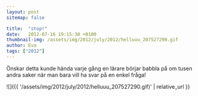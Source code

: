 ```yaml
---
layout: post
sitemap: false

title:  "stop!"
date:   2012-07-16 19:15:30 +0100
thumbnail-img: /assets/img/2012/july/2012/helluuu_207527290.gif
author: Eva
tags: ["2012"]
---
```


Önskar detta kunde hända varje gång en lärare börjar babbla på om tusen andra saker när man bara vill ha svar på en enkel fråga!

![]({{ '/assets/img/2012/july/2012/helluuu_207527290.gif)'  | relative_url }}

